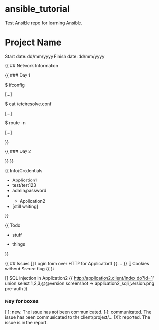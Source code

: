 # ansible_tutorial

Test Ansible repo for learning Ansible.


# Project Name
Start date: dd/mm/yyyy
Finish date: dd/mm/yyyy

{{ ## Network Information

{{ ### Day 1

$ ifconfig

[...]

$ cat /etc/resolve.conf

[...]

$ route -n

[...]

}}

{{ ### Day 2

}}
}}

{{ Info/Credentials
- Application1
- test/test123
- admin/password
- - Application2
- [still waiting]

}}

{{ Todo

- stuff

- things

 }}


{{ ## Issues
[] Login form over HTTP for Application1
{{
 ...
 }}
 [] Cookies without Secure flag
 {{
 }}

 [] SQL injection in Application2
 {{
 http://application2.client/index.do?id=1' union select 1,2,3,@@version
 screenshot -> application2_sqli_version.png
 pre-auth
 }}



### Key for boxes
[ ]: new. The issue has not been communicated.
[-]: communicated. The issue has been communicated to the client/project/…
[X]: reported. The issue is in the report.

